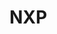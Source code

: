 # NXP

[](http://www.nxp.com/products/reference-designs/modular-iot-gateway-reference-design:IOT-MODULAR-GATEWAY)